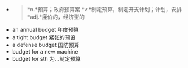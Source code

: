 - >*n.*预算；政府预算案
  *v.*制定预算，制定开支计划；计划，安排
  *adj.*廉价的，经济型的
- an annual budget 年度预算
- a tight budget 紧张的预设
- a defense budget 国防预算
- budget for a new machine
- budget for sth 为...制定预算